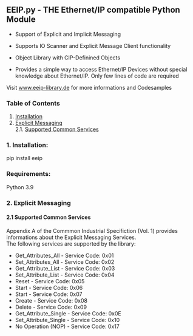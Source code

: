 ## EEIP.py - THE Ethernet/IP compatible Python Module

- Support of Explicit and Implicit Messaging
- Supports IO Scanner and Explicit Message Client functionality

- Object Library with CIP-Definined Objects
- Provides a simple way to access Ethernet/IP Devices without special knowledge about Ethernet/IP. Only few lines of code are required

Visit www.eeip-library.de for more informations and Codesamples

### Table of Contents
1. [Installation](#installation)  
2. [Explicit Messaging](#explicitmessaging)  
	2.1.	[Supported Common Services](#supportedcommonservices)  

<div id="installation"/>

### 1. Installation:

pip install eeip

### Requirements:

Python 3.9

<div id="explicitmessaging"/>

### 2. Explicit Messaging

<div id="supportedcommonservices"/>

#### 2.1 Supported Common Services

Appendix A of the Commmon Industrial Specifiction (Vol. 1) provides informations about the Explicit Messaging Services.  
The following services are supported by the library:

- Get\_Attributes\_All - Service Code: 0x01
- Set\_Attributes\_All - Service Code: 0x02
- Get\_Attribute\_List - Service Code: 0x03
- Set\_Attribute\_List - Service Code: 0x04
- Reset - Service Code: 0x05
- Start - Service Code: 0x06
- Start - Service Code: 0x07
- Create - Service Code: 0x08
- Delete - Service Code: 0x09
- Get\_Attribute\_Single - Service Code: 0x0E
- Set\_Attribute\_Single - Service Code: 0x10
- No Operation (NOP) - Service Code: 0x17



